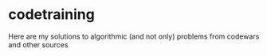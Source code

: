 # codetraining
Here are my solutions to algorithmic (and not only) problems from codewars and other sources
